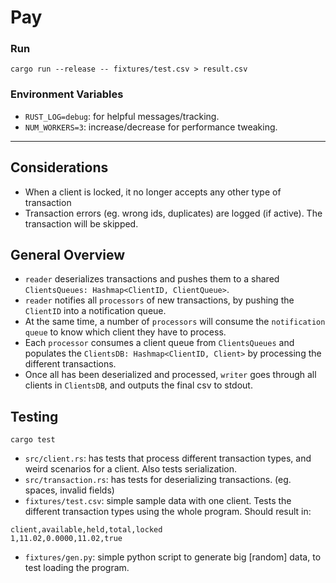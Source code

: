 # Pay

### Run
```
cargo run --release -- fixtures/test.csv > result.csv 
```

### Environment Variables
* `RUST_LOG=debug`: for helpful messages/tracking.
* `NUM_WORKERS=3`: increase/decrease for performance tweaking.

---

## Considerations
* When a client is locked, it no longer accepts any other type of transaction
* Transaction errors (eg. wrong ids, duplicates) are logged (if active). The transaction will be skipped.

## General Overview
* `reader` deserializes transactions and pushes them to a shared  `ClientsQueues: Hashmap<ClientID, ClientQueue>`.
* `reader` notifies all `processors` of new transactions, by pushing the `ClientID` into a notification queue.
* At the same time, a number of `processors` will consume the `notification queue` to know which client they have to process.
* Each `processor` consumes a client queue from `ClientsQueues` and populates the `ClientsDB: Hashmap<ClientID, Client>` by processing the different transactions.
* Once all has been deserialized and processed, `writer` goes through all clients in `ClientsDB`, and outputs the final csv to stdout.


## Testing
```
cargo test
```
* `src/client.rs`: has tests that process different transaction types, and weird scenarios for a client. Also tests serialization.
* `src/transaction.rs`: has tests for deserializing transactions. (eg. spaces, invalid fields)
* `fixtures/test.csv`: simple sample data with one client. Tests the different transaction types using the whole program. Should result in:
```
client,available,held,total,locked
1,11.02,0.0000,11.02,true
```
* `fixtures/gen.py`: simple python script to generate big [random] data, to test loading the program.